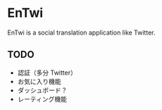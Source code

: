 EnTwi
======

EnTwi is a social translation application like Twitter.

TODO
------

* 認証（多分 Twitter）
* お気に入り機能
* ダッシュボード？
* レーティング機能
